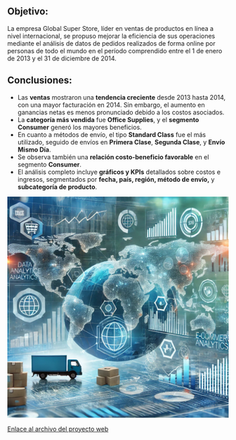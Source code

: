 
## Objetivo:
La empresa Global Super Store, líder en ventas de productos en línea a nivel internacional, se propuso mejorar la eficiencia de sus operaciones mediante el análisis de datos de pedidos realizados de forma online por personas de todo el mundo en el período comprendido entre el 1 de enero de 2013 y el 31 de diciembre de 2014.

## Conclusiones:

* Las **ventas** mostraron una **tendencia creciente** desde 2013 hasta 2014, con una mayor facturación en 2014. Sin embargo, el aumento en ganancias netas es menos pronunciado debido a los costos asociados.
* La **categoría más vendida** fue **Office Supplies**, y el **segmento Consumer** generó los mayores beneficios.
* En cuanto a métodos de envío, el tipo **Standard Class** fue el más utilizado, seguido de envíos en **Primera Clase**, **Segunda Clase**, y **Envío Mismo Día**.
* Se observa también una **relación costo-beneficio favorable** en el segmento **Consumer**.
* El análisis completo incluye **gráficos y KPIs** detallados sobre costos e ingresos, segmentados por **fecha, país, región, método de envío,** y **subcategoría de producto**.

![Gráficos de análisis](./Imagenes/b71c2baa-e305-430a-9d45-da2484d98acb.webp)

[Enlace al archivo del proyecto web](Conclusiones%20-%20Proyecto%20M1,%20Ledesma,Lara_.docx)
